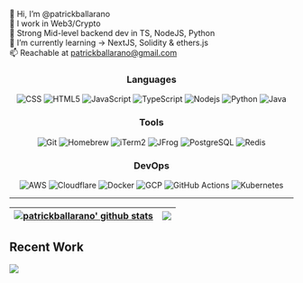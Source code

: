 👋 Hi, I’m @patrickballarano <br />
👀 I work in Web3/Crypto <br />
💼 Strong Mid-level backend dev in TS, NodeJS, Python <br />
🌱 I’m currently learning -> NextJS, Solidity & ethers.js <br />
📫 Reachable at patrickballarano@gmail.com <br />

<!--
**patrickballarano/patrickballarano** is a ✨ _special_ ✨ repository because its `README.md` (this file) appears on your GitHub profile.

Here are some ideas to get you started:

- 🔭 I’m currently working on ...
- 🌱 I’m currently learning ...
- 👯 I’m looking to collaborate on ...
- 🤔 I’m looking for help with ...
- 💬 Ask me about ...
- 📫 How to reach me: ...
- 😄 Pronouns: ...
- ⚡ Fun fact: ...
-->

<div align="center">
  <div>
    <h3>Languages</h3>
    <img alt="CSS" src="https://img.shields.io/badge/-CSS-1572B6?style=flat-square&logo=css3&logoColor=white" />
    <img alt="HTML5" src="https://img.shields.io/badge/-HTML5-E34F26?style=flat-square&logo=html5&logoColor=white" />
    <img alt="JavaScript" src="https://img.shields.io/badge/-JavaScript-F7DF1E?style=flat-square&logo=javascript&logoColor=black" />
    <img alt="TypeScript" src="https://img.shields.io/badge/-TypeScript-007ACC?style=flat-square&logo=typescript&logoColor=white" />
    <img alt="Nodejs" src="https://img.shields.io/badge/-Nodejs-43853d?style=flat-square&logo=Node.js&logoColor=white" />
    <img alt="Python" src="https://img.shields.io/badge/-Python-3776AB?style=flat-square&logo=python&logoColor=white" />
    <img alt="Java" src="https://img.shields.io/badge/-HTML5-E34F26?style=flat-square&logo=html5&logoColor=white" />
    <h3>Tools</h3>
    <img alt="Git" src="https://img.shields.io/badge/-Git-F05032?style=flat-square&logo=git&logoColor=white" />
    <img alt="Homebrew" src="https://img.shields.io/badge/-Homebrew-FBB040?style=flat-square&logo=homebrew&logoColor=black" />
    <img alt="iTerm2" src="https://img.shields.io/badge/-iTerm2-000000?style=flat-square&logo=iterm2&logoColor=white" />
    <img alt="JFrog" src="https://img.shields.io/badge/-JFrog-41BF47?style=flat-square&logo=jfrog&logoColor=white" />
    <img alt="PostgreSQL" src="https://img.shields.io/badge/-PostgreSQL-4169E1?style=flat-square&logo=postgresql&logoColor=white" />
    <img alt="Redis" src="https://img.shields.io/badge/-Redis-DC382D?style=flat-square&logo=redis&logoColor=white" />
    <h3>DevOps</h3>
    <img alt="AWS" src="https://img.shields.io/badge/-Amazon_Web_Services-232F3E?style=flat-square&logo=amazon-aws&logoColor=white" />
    <img alt="Cloudflare" src="https://img.shields.io/badge/-Cloudflare-F38020?style=flat-square&logo=cloudflare&logoColor=white" />
    <img alt="Docker" src="https://img.shields.io/badge/-Docker-46a2f1?style=flat-square&logo=docker&logoColor=white" />
    <img alt="GCP" src="https://img.shields.io/badge/-Google_Cloud_Platform-1a73e8?style=flat-square&logo=google-cloud&logoColor=white" />
    <img alt="GitHub Actions" src="https://img.shields.io/badge/-Github_Actions-2088FF?style=flat-square&logo=github-actions&logoColor=white" />
    <img alt="Kubernetes" src="https://img.shields.io/badge/-Kubernetes-326CE5?style=flat-square&logo=kubernetes&logoColor=white" />
  </div>
</div>

---

| <a href="https://github.com/patrickballarano/github-readme-stats"><img align="center" src="https://github-readme-stats-patrickballarano.vercel.app/api?username=patrickballarano&include_all_commits=true&count_private=true&show_icons=true&theme=great-gatsby&hide_border=true" alt="patrickballarano' github stats" /></a> | <a href="https://github.com/patrickballarano/github-readme-stats"><img align="center" src="https://github-readme-stats-patrickballarano.vercel.app/api/top-langs/?username=patrickballarano&hide=kotlin&langs_count=10&layout=compact&theme=great-gatsby&hide_border=true" /></a> |
| ------------- | ------------- |


## Recent Work

<a href="https://github.com/patrickballarano/python-rest-api">
    <img align="center" src="https://github-readme-stats-patrickballarano.vercel.app/api/pin/?username=patrickballarano&repo=python-rest-api&theme=great-gatsby&hide_border=true" />
</a>
